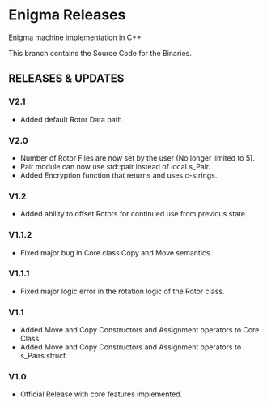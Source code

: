 # Enigma Releases
Enigma machine implementation in C++

This branch contains the Source Code for the Binaries.

## RELEASES & UPDATES
### V2.1
* Added default Rotor Data path

### V2.0
* Number of Rotor Files are now set by the user (No longer limited to 5).
* Pair module can now use std::pair instead of local s_Pair.
* Added Encryption function that returns and uses c-strings.

### V1.2
* Added ability to offset Rotors for continued use from previous state.

### V1.1.2
* Fixed major bug in Core class Copy and Move semantics.

### V1.1.1
* Fixed major logic error in the rotation logic of the Rotor class.

### V1.1
* Added Move and Copy Constructors and Assignment operators to Core Class.
* Added Move and Copy Constructors and Assignment operators to s_Pairs struct.

### V1.0
* Official Release with core features implemented.
